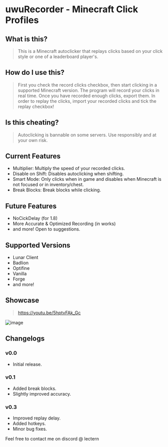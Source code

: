 # uwuRecorder - Minecraft Click Profiles

## What is this?
> This is a Minecraft autoclicker that replays clicks based on your click style or one of a leaderboard player's.

## How do I use this?
> First you check the record clicks checkbox, then start clicking in a supported Minecraft version. The program will record your clicks in real time. Once you have recorded enough clicks, export them. In order to replay the clicks, import your recorded clicks and tick the replay checkbox!

## Is this cheating?
> Autoclicking is bannable on some servers. Use responsibly and at your own risk.

## Current Features
- Multiplier: Multiply the speed of your recorded clicks.
- Disable on Shift: Disables autoclicking when shifting.
- Smart Mode: Only clicks when in game and disables when Minecraft is not focused or in inventory/chest.
- Break Blocks: Break blocks while clicking.

## Future Features
- NoCickDelay (for 1.8)
- More Accurate & Optimized Recording (in works)
- and more! Open to suggestions.

## Supported Versions
- Lunar Client
- Badlion
- Optifine
- Vanilla
- Forge
- and more!

## Showcase
> https://youtu.be/5hptvFAk_Gc
> 
![image](https://user-images.githubusercontent.com/30962319/209260677-2bafc9ec-6fa8-4117-83bf-848ad351b900.png)


## Changelogs
### v0.0
- Initial release.

### v0.1
- Added break blocks.
- Slightly improved accuracy.

### v0.3
- Improved replay delay.
- Added hotkeys.
- Minor bug fixes.

Feel free to contact me on discord @ lectern
